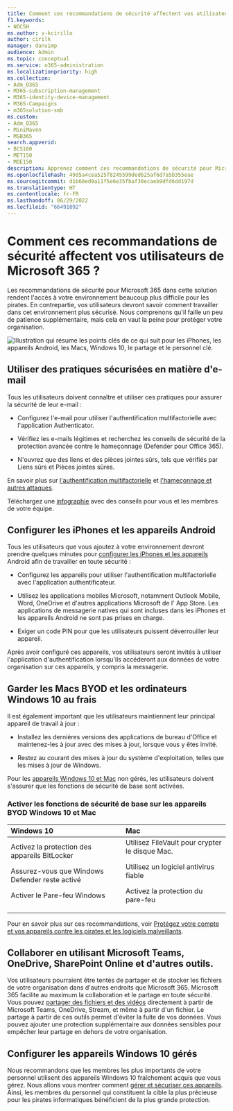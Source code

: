 ```yaml
---
title: Comment ces recommandations de sécurité affectent vos utilisateurs
f1.keywords:
- NOCSH
ms.author: v-kcirillo
author: cirilk
manager: dansimp
audience: Admin
ms.topic: conceptual
ms.service: o365-administration
ms.localizationpriority: high
ms.collection:
- Adm_O365
- M365-subscription-management
- M365-identity-device-management
- M365-Campaigns
- m365solution-smb
ms.custom:
- Adm_O365
- MiniMaven
- MSB365
search.appverid:
- BCS160
- MET150
- MOE150
description: Apprenez comment ces recommandations de sécurité pour Microsoft 365 Entreprise Premium affectent vos utilisateurs et protègent vos données.
ms.openlocfilehash: 49d5a4cea525f8245599ded625af6d7a5b355eae
ms.sourcegitcommit: d1b60ed9a11f5e6e35fbaf30ecaeb9dfd6dd197d
ms.translationtype: HT
ms.contentlocale: fr-FR
ms.lasthandoff: 06/29/2022
ms.locfileid: "66491092"
---
```

# <a name="how-these-security-recommendations-affect-your-microsoft-365-users"></a>Comment ces recommandations de sécurité affectent vos utilisateurs de Microsoft 365 ?

Les recommandations de sécurité pour Microsoft 365 dans cette solution rendent l'accès à votre environnement beaucoup plus difficile pour les pirates. En contrepartie, vos utilisateurs devront savoir comment travailler dans cet environnement plus sécurisé. Nous comprenons qu'il faille un peu de patience supplémentaire, mais cela en vaut la peine pour protéger votre organisation.

![Illustration qui résume les points clés de ce qui suit pour les iPhones, les appareils Android, les Macs, Windows 10, le partage et le personnel clé.](../media/M365-democracy-Users_900px.png)

## <a name="use-secure-email-practices"></a>Utiliser des pratiques sécurisées en matière d'e-mail

Tous les utilisateurs doivent connaître et utiliser ces pratiques pour assurer la sécurité de leur e-mail :

- Configurez l'e-mail pour utiliser l'authentification multifactorielle avec l'application Authenticator.

- Vérifiez les e-mails légitimes et recherchez les conseils de sécurité de la protection avancée contre le hameçonnage (Defender pour Office 365).

- N'ouvrez que des liens et des pièces jointes sûrs, tels que vérifiés par Liens sûrs et Pièces jointes sûres.

En savoir plus sur [l'authentification multifactorielle](m365bp-multifactor-authentication.md) et [l'hameçonnage et autres attaques](m365bp-avoid-phishing-and-attacks.md).

Téléchargez une [infographie](m365-campaigns-protect-campaign-infographic.md) avec des conseils pour vous et les membres de votre équipe.

## <a name="set-up-iphones-and-android-devices"></a>Configurer les iPhones et les appareils Android

Tous les utilisateurs que vous ajoutez à votre environnement devront prendre quelques minutes pour [configurer les iPhones et les appareils](../business/set-up-mobile-devices.md) Android afin de travailler en toute sécurité :

- Configurez les appareils pour utiliser l'authentification multifactorielle avec l'application authentificateur.

- Utilisez les applications mobiles Microsoft, notamment Outlook Mobile, Word, OneDrive et d'autres applications Microsoft de l' App Store. Les applications de messagerie natives qui sont incluses dans les iPhones et les appareils Android ne sont pas prises en charge. 

- Exiger un code PIN pour que les utilisateurs puissent déverrouiller leur appareil.

Après avoir configuré ces appareils, vos utilisateurs seront invités à utiliser l'application d'authentification lorsqu'ils accéderont aux données de votre organisation sur ces appareils, y compris la messagerie.

## <a name="keep-byod-macs-and-windows-10-pcs-fresh"></a>Garder les Macs BYOD et les ordinateurs Windows 10 au frais

Il est également important que les utilisateurs maintiennent leur principal appareil de travail à jour :

- Installez les dernières versions des applications de bureau d'Office et maintenez-les à jour avec des mises à jour, lorsque vous y êtes invité.

- Restez au courant des mises à jour du système d'exploitation, telles que les mises à jour de Windows.

Pour les [appareils Windows 10 et Mac](m365bp-protect-pcs-macs.md) non gérés, les utilisateurs doivent s'assurer que les fonctions de sécurité de base sont activées.

### <a name="enable-basic-security-capabilities-on-byod-windows-10-and-mac-devices"></a>Activer les fonctions de sécurité de base sur les appareils BYOD Windows 10 et Mac

|**Windows 10**|**Mac**|
|:-----|:------|
|Activez la protection des appareils BitLocker<p><p> Assurez-vous que Windows Defender reste activé <p>Activer le Pare-feu Windows| Utilisez FileVault pour crypter le disque Mac. <p><p>Utilisez un logiciel antivirus fiable <p>Activez la protection du pare-feu|

Pour en savoir plus sur ces recommandations, voir [Protégez votre compte et vos appareils contre les pirates et les logiciels malveillants](https://support.office.com/article/Protect-your-account-and-devices-from-hackers-and-malware-066d6216-a56b-4f90-9af3-b3a1e9a327d6#ID0EAABAAA=Windows_10).

## <a name="collaborate-using-microsoft-teams-onedrive-sharepoint-online-and-other-tools"></a>Collaborer en utilisant Microsoft Teams, OneDrive, SharePoint Online et d'autres outils.

Vos utilisateurs pourraient être tentés de partager et de stocker les fichiers de votre organisation dans d'autres endroits que Microsoft 365. Microsoft 365 facilite au maximum la collaboration et le partage en toute sécurité. Vous pouvez [partager des fichiers et des vidéos](share-files-and-videos.md) directement à partir de Microsoft Teams, OneDrive, Stream, et même à partir d'un fichier. Le partage à partir de ces outils permet d'éviter la fuite de vos données. Vous pouvez ajouter une protection supplémentaire aux données sensibles pour empêcher leur partage en dehors de votre organisation.

## <a name="set-up-managed-windows-10-devices"></a>Configurer les appareils Windows 10 gérés

Nous recommandons que les membres les plus importants de votre personnel utilisent des appareils Windows 10 fraîchement acquis que vous gérez. Nous allons vous montrer comment [gérer et sécuriser ces appareils](../business/set-up-windows-devices.md?toc=/microsoft-365/campaigns/toc.json). Ainsi, les membres du personnel qui constituent la cible la plus précieuse pour les pirates informatiques bénéficient de la plus grande protection.
